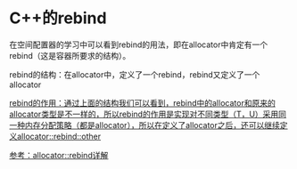 # C++的rebind

在空间配置器的学习中可以看到rebind的用法，即在allocator中肯定有一个rebind（这是容器所要求的结构）。

rebind的结构：在allocator中<T>，定义了一个rebind，rebind又定义了一个allocator<U>

rebind的作用：通过上面的结构我们可以看到，rebind中的allocator和原来的allocator类型是不一样的，所以rebind的作用是实现对不同类型（T，U）采用同一种内存分配策略（都是allocator），所以在定义了allocator<T>之后，还可以继续定义allocator<T>::rebind<U>::other

参考：[allocator::rebind详解](https://blog.csdn.net/walkerkalr/article/details/22263351)

